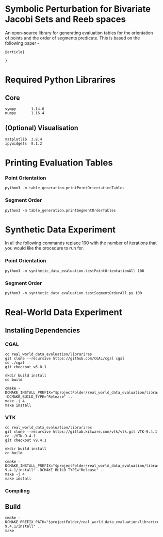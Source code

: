 # Symbolic Perturbation for Bivariate Jacobi Sets and Reeb spaces
An open-source library for generating evaluation tables for the orientation of points and the order of segments predicate. This is based on the following paper -

```
@article{

}
```

# Required Python Librarires

## Core

```
sympy       1.14.0
numpy       1.16.4
```

## (Optional) Visualisation

```
matplotlib  3.8.4
ipywidgets  8.1.2
```




# Printing Evaluation Tables  

### Point Orientation

```
python3 -m table_generation.printPointOrientationTables
```

### Segment Order
```
python3 -m table_generation.printSegmentOrderTables
```




# Synthetic Data Experiment

In all the following commands replace 100 with the number of iterations that you would like the procedure to run for.

### Point Orientation
```
python3 -m synthetic_data_evaluation.testPointOrientationAll 100
```

### Segment Order
```
python3 -m synthetic_data_evaluation.testSegmentOrderAll.py 100
```




# Real-World Data Experiment




## Installing Dependencies

### CGAL

```
cd real_world_data_evaluation/librarires
git clone --recursive https://github.com/CGAL/cgal cgal
cd ./cgal
git checkout v6.0.1 

mkdir build install
cd build

cmake -DCMAKE_INSTALL_PREFIX="$projectFolder/real_world_data_evaluation/librarires/cgal/install" -DCMAKE_BUILD_TYPE="Release" ..
make -j 4
make install
```


### VTK

```
cd real_world_data_evaluation/librarires
git clone --recursive https://gitlab.kitware.com/vtk/vtk.git VTK-9.4.1
cd ./VTK-9.4.1
git checkout v9.4.1 

mkdir build install
cd build

cmake -DCMAKE_INSTALL_PREFIX="$projectFolder/real_world_data_evaluation/librarires/VTK-9.4.1/install" -DCMAKE_BUILD_TYPE="Release" ..
make -j 4
make install
```


### Compiling

## Build
```
cmake -DCMAKE_PREFIX_PATH="$projectFolder/real_world_data_evaluation/librarires/cgal/install;$projectFolder/real_world_data_evaluation/librarires/VTK-9.4.1/install" ..
make
```
